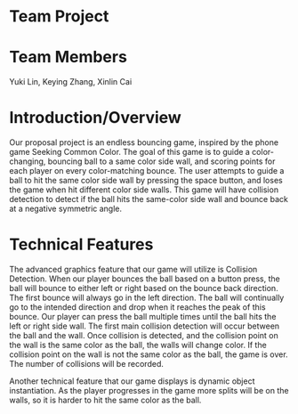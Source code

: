 # Team Project 

# Team Members
Yuki Lin, Keying Zhang, Xinlin Cai

# Introduction/Overview
Our proposal project is an endless bouncing game, inspired by the phone game Seeking Common Color. The goal of this game is to guide a color-changing, bouncing ball to a same color side wall, and scoring points for each player on every color-matching bounce. The user attempts to guide a ball to hit the same color side wall by pressing the space button, and loses the game when hit different color side walls. This game will have collision detection to detect if the ball hits the same-color side wall and bounce back at a negative symmetric angle. 

# Technical Features
The advanced graphics feature that our game will utilize is Collision Detection. When our player bounces the ball based on a button press, the ball will bounce to either left or right based on the bounce back direction. The first bounce will always go in the left direction. The ball will continually go to the intended direction and drop when it reaches the peak of this bounce. Our player can press the ball multiple times until the ball hits the left or right side wall. The first main collision detection will occur between the ball and the wall. Once collision is detected, and the collision point on the wall is the same color as the ball, the walls will change color. If the collision point on the wall is not the same color as the ball, the game is over. The number of collisions will be recorded.

Another technical feature that our game displays is dynamic object instantiation. As the player progresses in the game more splits will be on the walls, so it is harder to hit the same color as the ball.

